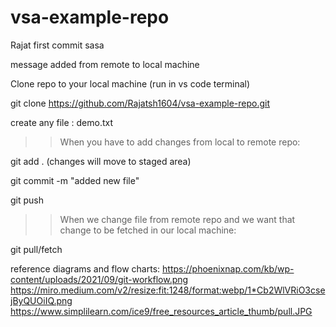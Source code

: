# vsa-example-repo

Rajat first commit sasa

message added from remote to local machine

Clone repo to your local machine (run in vs code terminal)

git clone https://github.com/Rajatsh1604/vsa-example-repo.git

create any file : demo.txt

>> When you have to add changes from local to remote repo: 

git add . (changes will move to staged area)

git commit -m "added new file"

git push

>> When we change file from remote repo and we want that change to be fetched in our local machine:

git pull/fetch

reference diagrams and flow charts: 
https://phoenixnap.com/kb/wp-content/uploads/2021/09/git-workflow.png
https://miro.medium.com/v2/resize:fit:1248/format:webp/1*Cb2WlVRiO3csejByQUOiIQ.png
https://www.simplilearn.com/ice9/free_resources_article_thumb/pull.JPG

